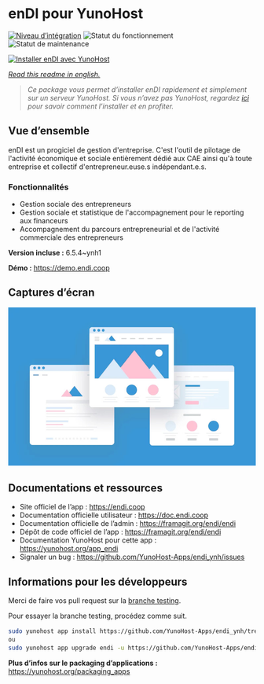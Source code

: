<!--
N.B.: This README was automatically generated by https://github.com/YunoHost/apps/tree/master/tools/README-generator
It shall NOT be edited by hand.
-->

# enDI pour YunoHost

[![Niveau d’intégration](https://dash.yunohost.org/integration/endi.svg)](https://dash.yunohost.org/appci/app/endi) ![Statut du fonctionnement](https://ci-apps.yunohost.org/ci/badges/endi.status.svg) ![Statut de maintenance](https://ci-apps.yunohost.org/ci/badges/endi.maintain.svg)

[![Installer enDI avec YunoHost](https://install-app.yunohost.org/install-with-yunohost.svg)](https://install-app.yunohost.org/?app=endi)

*[Read this readme in english.](./README.md)*

> *Ce package vous permet d’installer enDI rapidement et simplement sur un serveur YunoHost.
Si vous n’avez pas YunoHost, regardez [ici](https://yunohost.org/#/install) pour savoir comment l’installer et en profiter.*

## Vue d’ensemble

enDI est un progiciel de gestion d'entreprise. C'est l'outil de pilotage de l'activité économique et sociale entièrement dédié aux CAE ainsi qu'à toute entreprise et collectif d'entrepreneur.euse.s indépendant.e.s.

### Fonctionnalités

- Gestion sociale des entrepreneurs
- Gestion sociale et statistique de l'accompagnement pour le reporting aux financeurs
- Accompagnement du parcours entrepreneurial et de l'activité commerciale des entrepreneurs


**Version incluse :** 6.5.4~ynh1

**Démo :** https://demo.endi.coop

## Captures d’écran

![Capture d’écran de enDI](./doc/screenshots/example.jpg)

## Documentations et ressources

* Site officiel de l’app : <https://endi.coop>
* Documentation officielle utilisateur : <https://doc.endi.coop>
* Documentation officielle de l’admin : <https://framagit.org/endi/endi>
* Dépôt de code officiel de l’app : <https://framagit.org/endi/endi>
* Documentation YunoHost pour cette app : <https://yunohost.org/app_endi>
* Signaler un bug : <https://github.com/YunoHost-Apps/endi_ynh/issues>

## Informations pour les développeurs

Merci de faire vos pull request sur la [branche testing](https://github.com/YunoHost-Apps/endi_ynh/tree/testing).

Pour essayer la branche testing, procédez comme suit.

``` bash
sudo yunohost app install https://github.com/YunoHost-Apps/endi_ynh/tree/testing --debug
ou
sudo yunohost app upgrade endi -u https://github.com/YunoHost-Apps/endi_ynh/tree/testing --debug
```

**Plus d’infos sur le packaging d’applications :** <https://yunohost.org/packaging_apps>